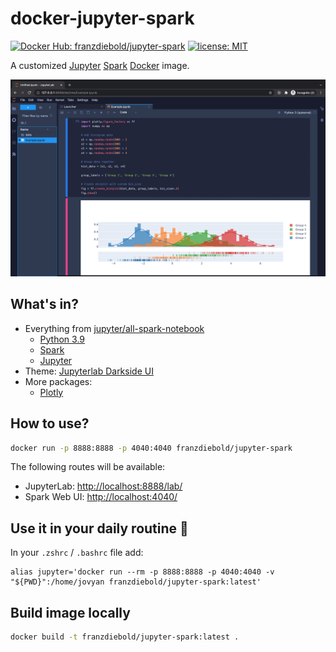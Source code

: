 # docker-jupyter-spark

[![Docker Hub: franzdiebold/jupyter-spark](https://img.shields.io/badge/Docker%20Hub-franzdiebold%2Fjupyter--spark-2496ed)](https://hub.docker.com/r/franzdiebold/jupyter-spark)
[![license: MIT](https://img.shields.io/badge/license-MIT-brightgreen.svg)](./LICENSE)

A customized [Jupyter](https://jupyter.org/) [Spark](https://spark.apache.org/docs/latest/api/python/) [Docker](https://www.docker.com/) image.

![docker-jupyter-spark Screenshot](images/docker-jupyter-spark_screenshot.png)

## What's in?

- Everything from [jupyter/all-spark-notebook](https://hub.docker.com/r/jupyter/all-spark-notebook)
  - [Python 3.9](https://www.python.org/)
  - [Spark](https://spark.apache.org/docs/latest/api/python/)
  - [Jupyter](https://jupyter.org/)
- Theme: [Jupyterlab Darkside UI](https://github.com/dunovank/jupyterlab_darkside_ui)
- More packages:
  - [Plotly](https://plotly.com/python/)

## How to use?

```bash
docker run -p 8888:8888 -p 4040:4040 franzdiebold/jupyter-spark
```

The following routes will be available:

- JupyterLab: [http://localhost:8888/lab/](http://localhost:8888/lab/)
- Spark Web UI: [http://localhost:4040/](http://localhost:4040/)

## Use it in your daily routine :rocket:

In your `.zshrc` / `.bashrc` file add:

```bashrc
alias jupyter='docker run --rm -p 8888:8888 -p 4040:4040 -v "${PWD}":/home/jovyan franzdiebold/jupyter-spark:latest'
```

## Build image locally

```bash
docker build -t franzdiebold/jupyter-spark:latest .
```
